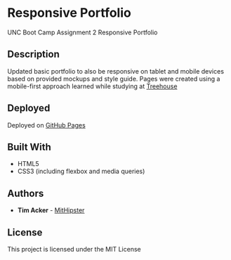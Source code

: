 # Responsive Portfolio

UNC Boot Camp Assignment 2 Responsive Portfolio

## Description

Updated basic portfolio to also be responsive on tablet and mobile devices based on provided mockups and style guide. Pages were created using a mobile-first approach learned while studying at [Treehouse](https://teamtreehouse.com/)

## Deployed

Deployed on [GitHub Pages](https://mithipster.github.io/unc_assign_2_responsive_portfolio/)

## Built With

- HTML5
- CSS3 (including flexbox and media queries)

## Authors

- **Tim Acker** - [MitHipster](https://github.com/MitHipster)

## License

This project is licensed under the MIT License
